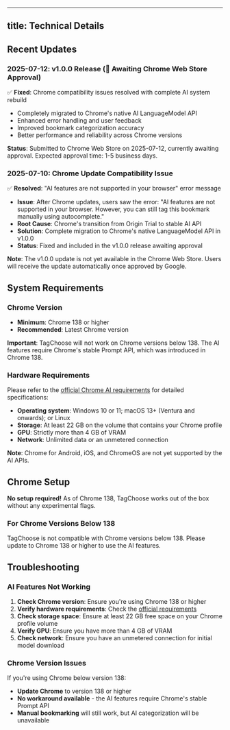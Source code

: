 
---
title: Technical Details
---

## Recent Updates

### 2025-07-12: v1.0.0 Release (🔄 Awaiting Chrome Web Store Approval)
✅ **Fixed**: Chrome compatibility issues resolved with complete AI system rebuild
- Completely migrated to Chrome's native AI LanguageModel API
- Enhanced error handling and user feedback
- Improved bookmark categorization accuracy
- Better performance and reliability across Chrome versions

**Status**: Submitted to Chrome Web Store on 2025-07-12, currently awaiting approval. Expected approval time: 1-5 business days.

### 2025-07-10: Chrome Update Compatibility Issue
✅ **Resolved**: "AI features are not supported in your browser" error message
- **Issue**: After Chrome updates, users saw the error: "AI features are not supported in your browser. However, you can still tag this bookmark manually using autocomplete."
- **Root Cause**: Chrome's transition from Origin Trial to stable AI API
- **Solution**: Complete migration to Chrome's native LanguageModel API in v1.0.0
- **Status**: Fixed and included in the v1.0.0 release awaiting approval

**Note**: The v1.0.0 update is not yet available in the Chrome Web Store. Users will receive the update automatically once approved by Google.

## System Requirements

### Chrome Version
- **Minimum**: Chrome 138 or higher
- **Recommended**: Latest Chrome version

**Important**: TagChoose will not work on Chrome versions below 138. The AI features require Chrome's stable Prompt API, which was introduced in Chrome 138.

### Hardware Requirements
Please refer to the [official Chrome AI requirements](https://developer.chrome.com/docs/extensions/ai/prompt-api) for detailed specifications:

- **Operating system**: Windows 10 or 11; macOS 13+ (Ventura and onwards); or Linux
- **Storage**: At least 22 GB on the volume that contains your Chrome profile
- **GPU**: Strictly more than 4 GB of VRAM
- **Network**: Unlimited data or an unmetered connection

**Note**: Chrome for Android, iOS, and ChromeOS are not yet supported by the AI APIs.

## Chrome Setup

**No setup required!** As of Chrome 138, TagChoose works out of the box without any experimental flags.

### For Chrome Versions Below 138
TagChoose is not compatible with Chrome versions below 138. Please update to Chrome 138 or higher to use the AI features.

## Troubleshooting

### AI Features Not Working
1. **Check Chrome version**: Ensure you're using Chrome 138 or higher
2. **Verify hardware requirements**: Check the [official requirements](https://developer.chrome.com/docs/extensions/ai/prompt-api)
3. **Check storage space**: Ensure at least 22 GB free space on your Chrome profile volume
4. **Verify GPU**: Ensure you have more than 4 GB of VRAM
5. **Check network**: Ensure you have an unmetered connection for initial model download

### Chrome Version Issues
If you're using Chrome below version 138:
- **Update Chrome** to version 138 or higher
- **No workaround available** - the AI features require Chrome's stable Prompt API
- **Manual bookmarking** will still work, but AI categorization will be unavailable
